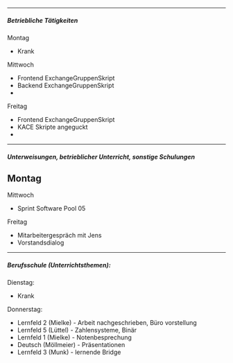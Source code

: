 
---
##### Betriebliche Tätigkeiten

Montag
- Krank

Mittwoch
- Frontend ExchangeGruppenSkript
- Backend ExchangeGruppenSkript
- 

Freitag
- Frontend ExchangeGruppenSkript
- KACE Skripte angeguckt
- 

---
##### Unterweisungen, betrieblicher Unterricht, sonstige Schulungen

Montag
- 

Mittwoch
- Sprint Software Pool 05

Freitag
- Mitarbeitergespräch mit Jens
- Vorstandsdialog

---
##### Berufsschule (Unterrichtsthemen):

Dienstag:
- Krank

Donnerstag:
- Lernfeld 2 (Mielke) - Arbeit nachgeschrieben, Büro vorstellung
- Lernfeld 5 (Lüttel) - Zahlensysteme, Binär
- Lernfeld 1 (Mielke) - Notenbesprechung
- Deutsch (Möllmeier) - Präsentationen
- Lernfeld 3 (Munk) - lernende Bridge